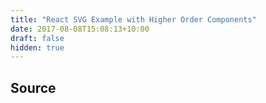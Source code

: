 ```yaml
---
title: "React SVG Example with Higher Order Components"
date: 2017-08-08T15:08:13+10:00
draft: false
hidden: true
---
```


<div id="svg-demo"></div>

<script src="https://fb.me/react-15.1.0.js"></script>
<script src="https://fb.me/react-dom-15.1.0.js"></script>
<script src="https://unpkg.com/babel-standalone@6/babel.min.js"></script>

<script type="text/babel">
(function () {
    'use strict';

    function getDisplayName(WrappedComponent) {
        return WrappedComponent.displayName || WrappedComponent.name || 'Component';
    }

    const rotate = (Component, { angularLimit, thetaDelta }) => {
        class Rotation extends React.Component {
            constructor(props) {
                super(props);

                this.state = {
                    currentTheta: 0
                };
            }

            componentDidMount() {
                const animate = () => {
                    const nextTheta = this.state.currentTheta > angularLimit ? 0 : this.state.currentTheta + thetaDelta;

                    this.setState({ currentTheta: nextTheta });
                    this.rafId = requestAnimationFrame(animate);
                };

                this.rafId = requestAnimationFrame(animate);
            }

            componentWillUnmount() {
                cancelAnimationFrame(this.rafId);
            }
            render() {
                return (
                    <g transform={`rotate(${this.state.currentTheta})`}>
                        <Component {...this.props} />
                    </g>
                );
            }
        }

        Rotation.displayName = `RotatingComponent(${getDisplayName(Component)})`;

        return Rotation;
    };

    const Rect = () => (
        <rect x="-100" y="-100" width="200" height="200" rx="5" ry="5" 
                style={{ fill: 'orange', stroke: 'black', 'stroke-width': 3, 'stroke-dasharray': '10, 5' }} />
    );

    const RotatingRect = rotate(Rect, { angularLimit: 360, thetaDelta: 0.3 });

    const SvgThing = () => (
        <svg width="800px" height="800px" viewBox="0 0 800 800">
            <g transform="translate(400, 400)">
                <RotatingRect />
                <line x1="-400" y1="0" x2="400" y2="0" style={ { stroke: 'black' } } /> 
                <line x1="0" y1="-400" x2="0" y2="400" style={ { stroke: 'black' } } /> 
            </g>
        </svg>
    );

    ReactDOM.render(<SvgThing />, document.getElementById('svg-demo'));

})();
</script>

## Source

<pre>
    <code id="code-block" class="javascript"></code>
</pre>

<script>
(function () {
    'use strict';

    const code = document.querySelector('script[type="text/babel"]');
    const codeBlock = document.getElementById('code-block');

    codeBlock.innerHTML = code.innerHTML.replace(/</g, '&lt;').replace(/>/g, '&gt;');
})();
</script>